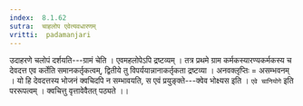 ```yaml
---
index:  8.1.62
sutra:  चाहलोप एवेत्यवधारणम्
vritti:  padamanjari
---
```


उदाहरणे चलोपं दर्शयति---ग्रामं चेति । एवमहलोपेऽपि द्रष्टव्यम् । तत्र प्रथमे ग्राम कर्मकस्यारण्यकर्मकस्य च देवदत्त एव कर्तेति समानकर्तृकत्वम्, द्वितीये तु विपर्ययान्नानाकर्तृकता द्रष्टव्या । अनवक्लृप्तिः = असम्भवनम् । यो हि देवदत्तस्य भोजनं क्वचिदपि न सम्भावयति, स एवं प्रयुङ्क्ते---क्वेव भोक्ष्यस इति । `एवे चानियोगे` इति पररूपत्वम् । क्वचित्तु वृत्तावेवैतत् पठ्यते ।।
